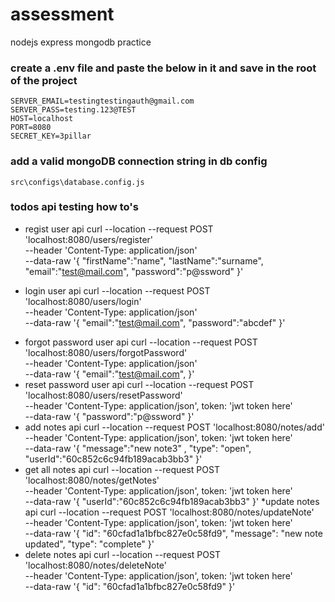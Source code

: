 # assessment

nodejs express mongodb practice

### create a .env file and paste the below in it and save in the root of the project

    SERVER_EMAIL=testingtestingauth@gmail.com
    SERVER_PASS=testing.123@TEST
    HOST=localhost
    PORT=8080
    SECRET_KEY=3pillar

### add a valid mongoDB connection string in db config

    src\configs\database.config.js

### todos api testing how to's

- regist user api
	  curl --location --request POST 'localhost:8080/users/register' \
	  --header 'Content-Type: application/json' \
	  --data-raw '{
	  "firstName":"name",
	  "lastName":"surname",
	  "email":"test@mail.com",
	  "password":"p@ssword"
	  }'

- login user api
	  curl --location --request POST 'localhost:8080/users/login' \
	  --header 'Content-Type: application/json' \
	  --data-raw '{
	  "email":"test@mail.com",
	  "password":"abcdef"
	  }'

* forgot password user api
		curl --location --request POST 'localhost:8080/users/forgotPassword' \
		--header 'Content-Type: application/json' \
		--data-raw '{
		"email":"test@mail.com",
		}'
* reset password user api
		curl --location --request POST 'localhost:8080/users/resetPassword' \
		--header 'Content-Type: application/json',
		token: 'jwt token here' \
		--data-raw '{
		"password":"p@ssword"
		}'
* add notes api
		curl --location --request POST 'localhost:8080/notes/add' \
		--header 'Content-Type: application/json',
		token: 'jwt token here' \
		--data-raw '{
		"message":"new note3" ,
		"type": "open",
		"userId":"60c852c6c94fb189acab3bb3"
		}'
* get all notes api
		curl --location --request POST 'localhost:8080/notes/getNotes' \
		--header 'Content-Type: application/json',
		token: 'jwt token here' \
		--data-raw '{
		"userId":"60c852c6c94fb189acab3bb3"
		}'
*update notes api
		curl --location --request POST 'localhost:8080/notes/updateNote' \
		--header 'Content-Type: application/json',
		token: 'jwt token here' \
		--data-raw '{
		"id": "60cfad1a1bfbc827e0c58fd9",
		"message": "new note updated",
		"type": "complete"
		}'
* delete notes api
		curl --location --request POST 'localhost:8080/notes/deleteNote' \
		--header 'Content-Type: application/json',
		token: 'jwt token here' \
		--data-raw '{
		"id": "60cfad1a1bfbc827e0c58fd9"
		}'